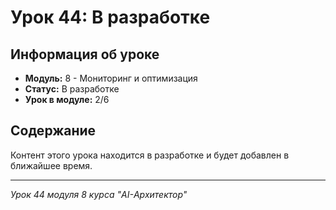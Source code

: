 # Урок 44: В разработке

## Информация об уроке
- **Модуль:** 8 - Мониторинг и оптимизация
- **Статус:** В разработке
- **Урок в модуле:** 2/6

## Содержание
Контент этого урока находится в разработке и будет добавлен в ближайшее время.

---
*Урок 44 модуля 8 курса "AI-Архитектор"*
